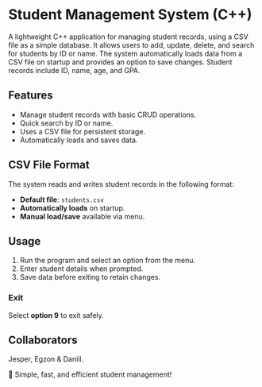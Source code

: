 # Student Management System (C++)

A lightweight C++ application for managing student records, using a CSV file as a simple database. It allows users to add, update, delete, and search for students by ID or name. The system automatically loads data from a CSV file on startup and provides an option to save changes. Student records include ID, name, age, and GPA.

## Features
- Manage student records with basic CRUD operations.
- Quick search by ID or name.
- Uses a CSV file for persistent storage.
- Automatically loads and saves data.
  
## CSV File Format
The system reads and writes student records in the following format:
- **Default file**: `students.csv`
- **Automatically loads** on startup.
- **Manual load/save** available via menu.

## Usage
1. Run the program and select an option from the menu.
2. Enter student details when prompted.
3. Save data before exiting to retain changes.

### Exit
Select **option 9** to exit safely.

## Collaborators
Jesper, Egzon & Daniil. 

🚀 Simple, fast, and efficient student management!
